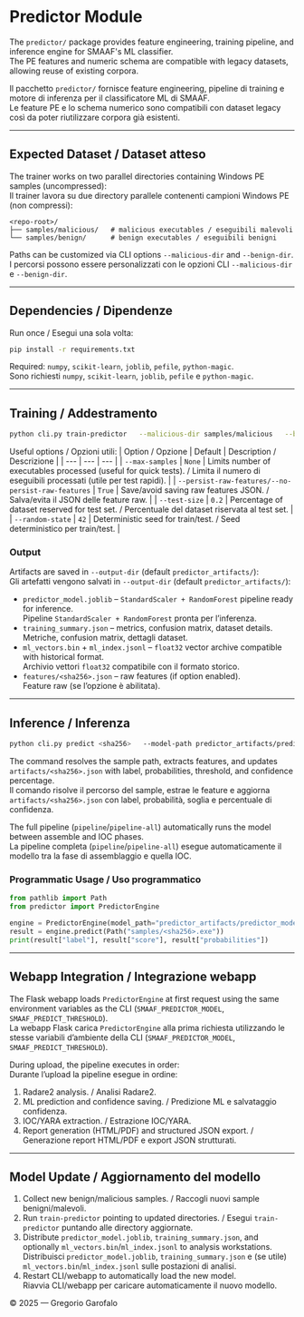 # Predictor Module

The `predictor/` package provides feature engineering, training pipeline, and inference engine for SMAAF's ML classifier.  
The PE features and numeric schema are compatible with legacy datasets, allowing reuse of existing corpora.

Il pacchetto `predictor/` fornisce feature engineering, pipeline di training e motore di inferenza per il classificatore ML di SMAAF.  
Le feature PE e lo schema numerico sono compatibili con dataset legacy così da poter riutilizzare corpora già esistenti.

---

## Expected Dataset / Dataset atteso
The trainer works on two parallel directories containing Windows PE samples (uncompressed):  
Il trainer lavora su due directory parallele contenenti campioni Windows PE (non compressi):
```
<repo-root>/
├── samples/malicious/   # malicious executables / eseguibili malevoli
└── samples/benign/      # benign executables / eseguibili benigni
```
Paths can be customized via CLI options `--malicious-dir` and `--benign-dir`.  
I percorsi possono essere personalizzati con le opzioni CLI `--malicious-dir` e `--benign-dir`.

---

## Dependencies / Dipendenze
Run once / Esegui una sola volta:
```bash
pip install -r requirements.txt
```
Required: `numpy`, `scikit-learn`, `joblib`, `pefile`, `python-magic`.  
Sono richiesti `numpy`, `scikit-learn`, `joblib`, `pefile` e `python-magic`.

---

## Training / Addestramento
```bash
python cli.py train-predictor   --malicious-dir samples/malicious   --benign-dir samples/benign   --output-dir predictor_artifacts
```

Useful options / Opzioni utili:
| Option / Opzione | Default | Description / Descrizione |
| --- | --- | --- |
| `--max-samples` | `None` | Limits number of executables processed (useful for quick tests). / Limita il numero di eseguibili processati (utile per test rapidi). |
| `--persist-raw-features/--no-persist-raw-features` | `True` | Save/avoid saving raw features JSON. / Salva/evita il JSON delle feature raw. |
| `--test-size` | `0.2` | Percentage of dataset reserved for test set. / Percentuale del dataset riservata al test set. |
| `--random-state` | `42` | Deterministic seed for train/test. / Seed deterministico per train/test. |

### Output
Artifacts are saved in `--output-dir` (default `predictor_artifacts/`):  
Gli artefatti vengono salvati in `--output-dir` (default `predictor_artifacts/`):
* `predictor_model.joblib` – `StandardScaler + RandomForest` pipeline ready for inference.  
  Pipeline `StandardScaler + RandomForest` pronta per l’inferenza.
* `training_summary.json` – metrics, confusion matrix, dataset details.  
  Metriche, confusion matrix, dettagli dataset.
* `ml_vectors.bin` + `ml_index.jsonl` – `float32` vector archive compatible with historical format.  
  Archivio vettori `float32` compatibile con il formato storico.
* `features/<sha256>.json` – raw features (if option enabled).  
  Feature raw (se l’opzione è abilitata).

---

## Inference / Inferenza
```bash
python cli.py predict <sha256>   --model-path predictor_artifacts/predictor_model.joblib   --threshold 0.5
```
The command resolves the sample path, extracts features, and updates `artifacts/<sha256>.json` with label, probabilities, threshold, and confidence percentage.  
Il comando risolve il percorso del sample, estrae le feature e aggiorna `artifacts/<sha256>.json` con label, probabilità, soglia e percentuale di confidenza.

The full pipeline (`pipeline`/`pipeline-all`) automatically runs the model between assemble and IOC phases.  
La pipeline completa (`pipeline`/`pipeline-all`) esegue automaticamente il modello tra la fase di assemblaggio e quella IOC.

### Programmatic Usage / Uso programmatico
```python
from pathlib import Path
from predictor import PredictorEngine

engine = PredictorEngine(model_path="predictor_artifacts/predictor_model.joblib")
result = engine.predict(Path("samples/<sha256>.exe"))
print(result["label"], result["score"], result["probabilities"])
```

---

## Webapp Integration / Integrazione webapp
The Flask webapp loads `PredictorEngine` at first request using the same environment variables as the CLI (`SMAAF_PREDICTOR_MODEL`, `SMAAF_PREDICT_THRESHOLD`).  
La webapp Flask carica `PredictorEngine` alla prima richiesta utilizzando le stesse variabili d’ambiente della CLI (`SMAAF_PREDICTOR_MODEL`, `SMAAF_PREDICT_THRESHOLD`).

During upload, the pipeline executes in order:  
Durante l’upload la pipeline esegue in ordine:
1. Radare2 analysis. / Analisi Radare2.
2. ML prediction and confidence saving. / Predizione ML e salvataggio confidenza.
3. IOC/YARA extraction. / Estrazione IOC/YARA.
4. Report generation (HTML/PDF) and structured JSON export. / Generazione report HTML/PDF e export JSON strutturati.

---

## Model Update / Aggiornamento del modello
1. Collect new benign/malicious samples. / Raccogli nuovi sample benigni/malevoli.
2. Run `train-predictor` pointing to updated directories. / Esegui `train-predictor` puntando alle directory aggiornate.
3. Distribute `predictor_model.joblib`, `training_summary.json`, and optionally `ml_vectors.bin`/`ml_index.jsonl` to analysis workstations.  
   Distribuisci `predictor_model.joblib`, `training_summary.json` e (se utile) `ml_vectors.bin`/`ml_index.jsonl` sulle postazioni di analisi.
4. Restart CLI/webapp to automatically load the new model.  
   Riavvia CLI/webapp per caricare automaticamente il nuovo modello.

© 2025 — Gregorio Garofalo
